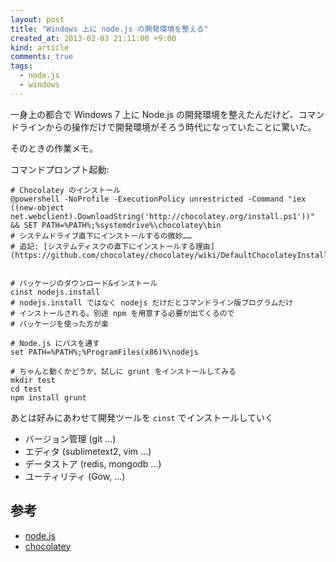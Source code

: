 ```yaml
---
layout: post
title: "Windows 上に node.js の開発環境を整える"
created_at: 2013-02-03 21:11:00 +9:00
kind: article
comments: true
tags:
  - node.js
  - windows
---
```


一身上の都合で Windows 7 上に Node.js の開発環境を整えたんだけど、コマンドラインからの操作だけで開発環境がそろう時代になっていたことに驚いた。

そのときの作業メモ。

<!-- more -->

コマンドプロンプト起動:

    # Chocolatey のインストール
    @powershell -NoProfile -ExecutionPolicy unrestricted -Command "iex ((new-object net.webclient).DownloadString('http://chocolatey.org/install.ps1'))" && SET PATH=%PATH%;%systemdrive%\chocolatey\bin
    # システムドライブ直下にインストールするの微妙……
    # 追記: [システムディスクの直下にインストールする理由](https://github.com/chocolatey/chocolatey/wiki/DefaultChocolateyInstallReasoning)

   
    # パッケージのダウンロード&インストール
    cinst nodejs.install
    # nodejs.install ではなく nodejs だけだとコマンドライン版プログラムだけ
    # インストールされる。別途 npm を用意する必要が出てくるので
    # パッケージを使った方が楽
   
    # Node.js にパスを通す
    set PATH=%PATH%;%ProgramFiles(x86)%\nodejs

    # ちゃんと動くかどうか、試しに grunt をインストールしてみる
    mkdir test
    cd test
    npm install grunt
   
あとは好みにあわせて開発ツールを `cinst` でインストールしていく

- バージョン管理 (git ...)
- エディタ (sublimetext2, vim ...)
- データストア (redis, mongodb ...)
- ユーティリティ (Gow, ...)

## 参考

- [node.js](http://nodejs.org/)
- [chocolatey](http://chocolatey.org/)
